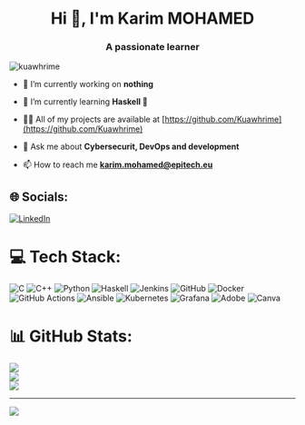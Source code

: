 <h1 align="center">Hi 👋, I'm Karim MOHAMED</h1>
<h3 align="center">A passionate learner</h3>

<p align="left"> <img src="https://komarev.com/ghpvc/?username=kuawhrime&label=Profile%20views&color=0e75b6&style=flat" alt="kuawhrime" /> </p>

- 🔭 I’m currently working on **nothing**

- 🌱 I’m currently learning **Haskell 🔧**

- 👨‍💻 All of my projects are available at [https://github.com/Kuawhrime](https://github.com/Kuawhrime)

- 💬 Ask me about **Cybersecurit, DevOps and development**

- 📫 How to reach me **karim.mohamed@epitech.eu**


## 🌐 Socials:
[![LinkedIn](https://img.shields.io/badge/LinkedIn-%230077B5.svg?logo=linkedin&logoColor=white)](https://linkedin.com/in/https://www.linkedin.com/in/karim-mohamed-74290a259/) 

# 💻 Tech Stack:
![C](https://img.shields.io/badge/c-%2300599C.svg?style=for-the-badge&logo=c&logoColor=white)
![C++](https://img.shields.io/badge/c++-%2300599C.svg?style=for-the-badge&logo=c%2B%2B&logoColor=white)
![Python](https://img.shields.io/badge/python-3670A0?style=for-the-badge&logo=python&logoColor=ffdd54)
![Haskell](https://img.shields.io/badge/Haskell-5e5086?style=for-the-badge&logo=haskell&logoColor=white)
![Jenkins](https://img.shields.io/badge/jenkins-%232C5263.svg?style=for-the-badge&logo=jenkins&logoColor=white)
![GitHub](https://img.shields.io/badge/github-%23121011.svg?style=for-the-badge&logo=github&logoColor=white)
![Docker](https://img.shields.io/badge/docker-%230db7ed.svg?style=for-the-badge&logo=docker&logoColor=white)
![GitHub Actions](https://img.shields.io/badge/github%20actions-%232671E5.svg?style=for-the-badge&logo=githubactions&logoColor=white)
![Ansible](https://img.shields.io/badge/ansible-%231A1918.svg?style=for-the-badge&logo=ansible&logoColor=white)
![Kubernetes](https://img.shields.io/badge/kubernetes-%23326ce5.svg?style=for-the-badge&logo=kubernetes&logoColor=white)
![Grafana](https://img.shields.io/badge/grafana-%23F46800.svg?style=for-the-badge&logo=grafana&logoColor=white)
![Adobe](https://img.shields.io/badge/adobe-%23FF0000.svg?style=for-the-badge&logo=adobe&logoColor=white)
![Canva](https://img.shields.io/badge/Canva-%2300C4CC.svg?style=for-the-badge&logo=Canva&logoColor=white)

# 📊 GitHub Stats:
![](https://github-readme-stats.vercel.app/api?username=kuawhrime&theme=synthwave&hide_border=false&include_all_commits=false&count_private=true)<br/>
![](https://github-readme-streak-stats.herokuapp.com/?user=kuawhrime&theme=synthwave&hide_border=false)<br/>
![](https://github-readme-stats.vercel.app/api/top-langs/?username=kuawhrime&theme=synthwave&hide_border=false&include_all_commits=false&count_private=true&layout=compact)

---
[![](https://visitcount.itsvg.in/api?id=kuawhrime&icon=0&color=0)](https://visitcount.itsvg.in)
